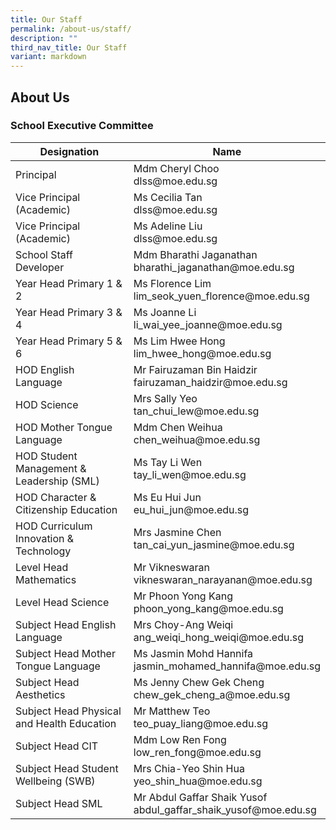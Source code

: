 ```yaml
---
title: Our Staff
permalink: /about-us/staff/
description: ""
third_nav_title: Our Staff
variant: markdown
---
```

## About&nbsp;Us

### School Executive Committee

<table>
<thead>
  <tr>
    <th>Designation</th>
    <th>Name</th>
  </tr>
</thead>
<tbody>
  <tr>
    <td>Principal</td>
    <td>Mdm Cheryl Choo<br>dlss@moe.edu.sg</td>
  </tr>
  <tr>
    <td>Vice Principal (Academic)</td>
    <td>Ms Cecilia Tan<br>dlss@moe.edu.sg</td>
  </tr>
	 <tr>
    <td>Vice Principal (Academic)</td>
    <td>Ms Adeline Liu<br>dlss@moe.edu.sg</td>
  </tr>
	  <tr>
    <td>School Staff Developer</td>
    <td>Mdm Bharathi Jaganathan<br>bharathi_jaganathan@moe.edu.sg</td>
  </tr>
	 <tr>
    <td>Year Head Primary 1 &amp; 2 </td>
    <td>Ms Florence Lim<br>lim_seok_yuen_florence@moe.edu.sg</td>
  </tr>
  <tr>
    <td>Year Head Primary 3 &amp; 4</td>
    <td>Ms Joanne Li <br>li_wai_yee_joanne@moe.edu.sg</td>
  </tr>
  <tr>
    <td>Year Head Primary 5 &amp; 6</td>
    <td>Ms Lim Hwee Hong<br>lim_hwee_hong@moe.edu.sg</td>
  </tr>
   <tr>
    <td>HOD English Language</td>
    <td>Mr Fairuzaman Bin Haidzir<br>fairuzaman_haidzir@moe.edu.sg</td>
  </tr>
  <tr>
    <td>HOD Science</td>
    <td>Mrs Sally Yeo<br>tan_chui_lew@moe.edu.sg</td>
  </tr>
  <tr>
    <td>HOD Mother Tongue Language</td>
    <td>Mdm Chen Weihua<br>chen_weihua@moe.edu.sg</td>
  </tr>
	 <tr>
    <td>HOD Student Management &amp; Leadership (SML)</td>
    <td>Ms Tay Li Wen<br>tay_li_wen@moe.edu.sg </td>
  </tr>
	 <tr>
    <td>HOD Character &amp; Citizenship Education </td>
    <td>Ms Eu Hui Jun<br>eu_hui_jun@moe.edu.sg</td>
  </tr>
	  <tr>
    <td>HOD Curriculum Innovation &amp; Technology </td>
    <td>Mrs Jasmine Chen<br>tan_cai_yun_jasmine@moe.edu.sg </td>
  </tr>
    <tr>
    <td>Level Head Mathematics</td>
    <td>Mr Vikneswaran<br>vikneswaran_narayanan@moe.edu.sg</td>
  </tr>
	 <tr>
    <td>Level Head Science</td>
    <td>Mr Phoon Yong Kang<br>phoon_yong_kang@moe.edu.sg</td>
  </tr>
	 <tr>
    <td>Subject Head English Language</td>
    <td>Mrs Choy-Ang Weiqi <br>ang_weiqi_hong_weiqi@moe.edu.sg</td>
  </tr>
	<tr>
    <td>Subject Head Mother Tongue Language</td>
    <td>Ms Jasmin Mohd Hannifa <br>jasmin_mohamed_hannifa@moe.edu.sg</td>
  </tr>
	<tr>
    <td>Subject Head Aesthetics</td>
    <td>Ms Jenny Chew Gek Cheng <br>chew_gek_cheng_a@moe.edu.sg</td>
  </tr>
  <tr>
    <td>Subject Head Physical and Health Education </td>
    <td>Mr Matthew Teo<br>teo_puay_liang@moe.edu.sg </td>
  </tr>
  <tr>
		</tr><tr>
    <td>Subject Head CIT</td>
    <td>Mdm Low Ren Fong<br>low_ren_fong@moe.edu.sg</td>
  </tr>
    <tr><td>Subject Head Student Wellbeing (SWB)</td>
    <td>Mrs Chia-Yeo Shin Hua<br>yeo_shin_hua@moe.edu.sg<br></td>
  </tr>
  <tr>
    <td>Subject Head SML</td>
    <td>Mr Abdul Gaffar Shaik Yusof<br>abdul_gaffar_shaik_yusof@moe.edu.sg</td>
  </tr>
</tbody>
</table>